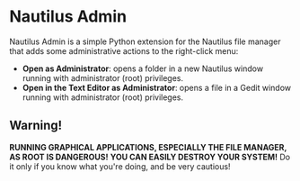 Nautilus Admin
==============

Nautilus Admin is a simple Python extension for the Nautilus file manager that
adds some administrative actions to the right-click menu:

* **Open as Administrator**: opens a folder in a new Nautilus window running
  with administrator (root) privileges.
* **Open in the Text Editor as Administrator**: opens a file in a Gedit window
  running with administrator (root) privileges.


Warning!
--------

**RUNNING GRAPHICAL APPLICATIONS, ESPECIALLY THE FILE MANAGER, AS ROOT IS DANGEROUS!**
**YOU CAN EASILY DESTROY YOUR SYSTEM!**
Do it only if you know what you're doing, and be very cautious!
